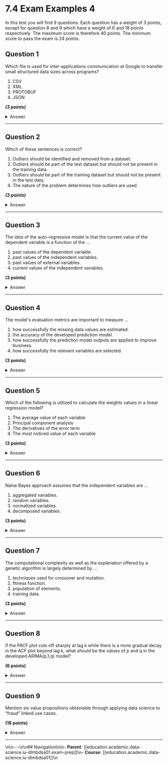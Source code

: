 # 7.4 Exam Examples 4

In this test you will find 9 questions. Each question has a weight of 3 points, except for question 8 and 9 which have a weight of 6 and 18 points respectively. The maximum score is therefore 40 points. The minimum score to pass the exam is 24 points.

## Question 1

Which file is used for inter-applications communication at Google to transfer small structured data sizes across programs?

1. CSV
2. XML
3. PROTOBUF
4. JSON

_**(3 points)**_

<details>

<summary>Answer</summary>

<mark style="color:green;">3. PROTOBUF</mark>

**Context:**

Google Protocol Buffers (GPB) is a binary serialization format that allows you to define data structures in a language-neutral way. You can then use special generated source code to easily write and read your structured data to and from a variety of data streams and using a variety of languages. It is used for inter-applications communication at Google to transfer small structured data sizes across programs.

</details>

***

## Question 2

Which of these sentences is correct?

1. Outliers should be identified and removed from a dataset.
2. Outliers should be part of the test dataset but should not be present in the training data.
3. Outliers should be part of the training dataset but should not be present in the test data.
4. The nature of the problem determines how outliers are used.

_**(3 points)**_

<details>

<summary>Answer</summary>

<mark style="color:green;">4. The nature of the problem determines how outliers are used.</mark>

**Context:**

Outliers are extreme values that deviate from other observations on data, they may indicate a variability in a measurement, experimental errors or a novelty. Outliers can have a disproportionate effect on statistical analysis, such as the mean, which can lead to misleading results. They can also provide useful information about the data itself, such as the presence of a population variance. Therefore, the nature of the problem determines how outliers are used.

</details>

***

## Question 3

The idea of the auto-regressive model is that the current value of the dependent variable is a function of the …

1. past values of the dependent variable.
2. past values of the independent variables.
3. past values of external variables.
4. current values of the independent variables.

**(3 points)**

<details>

<summary>Answer</summary>

<mark style="color:green;">1. past values of the dependent variable.</mark>

**Context:**

In auto-regressive modeling, the current value of the dependent variable is primarily influenced by its own past values. This concept is fundamental to understanding and implementing auto-regressive models.

</details>

***

## Question 4

The model's evaluation metrics are important to measure …

1. how successfully the missing data values are estimated.
2. the accuracy of the developed prediction model.
3. how successfully the prediction model outputs are applied to improve business.
4. how successfully the relevant variables are selected.

**(3 points)**

<details>

<summary>Answer</summary>

<mark style="color:green;">2. the accuracy of the developed prediction model.</mark>

**Context:**

Evaluation metrics for prediction models are primarily used to assess the model's accuracy and effectiveness in making predictions. These metrics provide insights into how well the model's predictions align with the actual outcomes and are crucial for determining the model's reliability and performance.

</details>

***

## Question 5

Which of the following is utilized to calculate the weights values in a linear regression model?

1. The average value of each variable
2. Principal component analysis
3. The derivatives of the error term
4. The most noticed value of each variable

**(3 points)**

<details>

<summary>Answer</summary>

<mark style="color:green;">3. The derivatives of the error term</mark>

**Context:**

In linear regression, the weight values are determined through a process that involves minimizing the error between the model's predictions and the actual data. This process often relies on calculus, specifically the derivatives of the error term with respect to the model's weights, to find the optimal weight values that best fit the data.

</details>

***

## Question 6

Naïve Bayes approach assumes that the independent variables are …

1. aggregated variables.
2. random variables.
3. normalized variables.
4. decomposed variables.

**(3 points)**

<details>

<summary>Answer</summary>

<mark style="color:green;">2. random variables.</mark>

**Context:**

In Naïve Bayes, the independent variables are assumed to be random variables. This assumption is fundamental to the Naïve Bayes approach and is used to calculate the probability of a particular class given the values of the independent variables.

</details>

***

## Question 7

The computational complexity as well as the explanation offered by a genetic algorithm is largely determined by …

1. techniques used for crossover and mutation.
2. fitness function.
3. population of elements.
4. training data.

**(3 points)**

<details>

<summary>Answer</summary>

<mark style="color:green;">1. techniques used for crossover and mutation.</mark>

**Context:**

The crossover and mutation techniques used in a genetic algorithm are crucial for determining the algorithm's computational complexity and the explanation it offers. These techniques are used to generate new solutions from the existing ones and are fundamental to the genetic algorithm.

</details>

***

## Question 8

If the PACF plot cuts off sharply at lag k while there is a more gradual decay in the ACF plot beyond lag k, what should be the values of p and q in the developed ARIMA(p,1,q) model?

**(6 points)**

<details>

<summary>Answer</summary>

<mark style="color:green;">p=0 and q=k</mark>

**Context:**

In time series analysis and ARIMA modeling, the behavior of the Partial Autocorrelation function (PACF) and Autocorrelation Function (ACF) plots provides insights into the order of differencing (d) and the orders of autoregressive (AR) and moving average (MA) components. When the PACF plot exhibits a sharp cutoff at lag k, it suggests that there is a strong correlation with the past k lags but no correlation with lags beyond k. In this case, setting p (the AR order) to 0 and q (the MA order) to k is appropriate for the ARIMA(p,1,q) model, where d (the differencing order) is set to 1 to make the data stationary.



[5.7-Time-Series-With-ARIMA-Models.md](../5.-selected-mathematical-techniques/codes/05-time-series-forcasting/5.7-Time-Series-With-ARIMA-Models.md "mention")\




</details>

***

## Question 9

Mention six value propositions obtainable through applying data science to “fraud” linked use cases.

**(18 points)**

<details>

<summary>Answer</summary>

<mark style="color:green;">Applying data science use cases has many value propositions, for example:</mark>

1. <mark style="color:green;">Is someone accessing unauthorized data?</mark>
2. <mark style="color:green;">At which level is the fraud occuring?</mark>
3. <mark style="color:green;">From where are the hacking attempts originating?</mark>
4. <mark style="color:green;">Which kind of customer is targeted by fraud?</mark>
5. <mark style="color:green;">What customer behavior signals potential fraud?</mark>
6. <mark style="color:green;">Is this customer too high risk to service?</mark>

<mark style="color:green;">(3 points for each valid and related example, maximum 18 points)</mark>

</details>

***
\n\n---\n\n## Navigation\n\n- **Parent**: [[education.academic.data-science.iu-dlmbdsa01.exam-prep]]\n- **Course**: [[education.academic.data-science.iu-dlmbdsa01]]\n
